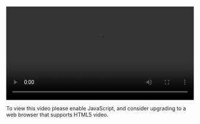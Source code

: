 <video controls="" style="width: 100%; display: block;"><source src="http://o86bpj665.bkt.clouddn.com/happypeter-js-kingdom/13-git.mp4" type="video/mp4"><p>To view this video please enable JavaScript, and consider upgrading to a web browser that supports HTML5 video.</p></video>
